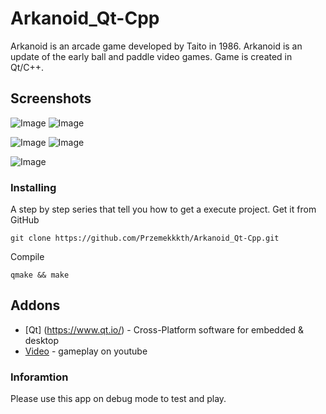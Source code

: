 # Arkanoid_Qt-Cpp
Arkanoid is an arcade game developed by Taito in 1986. Arkanoid is an update of the early ball and paddle video games. Game is created in Qt/C++.

## Screenshots
![Image](https://user-images.githubusercontent.com/28188300/171842752-840f60c3-c789-4761-94d2-bb2d39f9e694.png)
![Image](https://user-images.githubusercontent.com/28188300/171842755-b0d93e2d-3d9c-43c9-8b91-5d402101fbf3.png)

![Image](https://user-images.githubusercontent.com/28188300/171842757-82341c16-5edd-4664-8f68-fd2e07e95af5.png)
![Image](https://user-images.githubusercontent.com/28188300/171842759-6d715acb-86eb-462c-8aae-3785362af9f0.png)

![Image](https://user-images.githubusercontent.com/28188300/171842760-fb90a68a-181f-4aa0-924e-6723c948cf24.png)

### Installing
A step by step series  that tell you how to get a execute project.
Get it from GitHub
```
git clone https://github.com/Przemekkkth/Arkanoid_Qt-Cpp.git
```
Compile
```
qmake && make
```
## Addons
* [Qt] (https://www.qt.io/) - Cross-Platform software for embedded & desktop
* [Video](https://youtu.be/8ak5AxXh-3U) - gameplay on youtube

### Inforamtion
Please use this app on debug mode to test and play.

